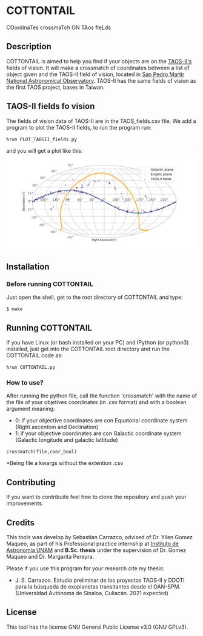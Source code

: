 # COTTONTAIL

COordinaTes crossmaTch ON TAos fIeLds

## Description 

COTTONTAIL is aimed to help you find if your objects are on the [TAOS-II's](http://taos2.astrosen.unam.mx/) fields of vision. It will make a crossmatch of coordinates between a list of object given and the TAOS-II field of vision, located in [San Pedro Martir National Astronomical Observatory](https://www.astrossp.unam.mx/index.php/en/).
TAOS-II has the same fields of vision as the first TAOS project, bases in Taiwan.

## TAOS-II fields fo vision 
The fields of vision data of TAOS-II are in the TAOS_fields.csv file. We add a program to plot the TAOS-II fields, to run the program run:
```console
%run PLOT_TAOSII_fields.py
```
and you will get a plot like this:
![Fields](TAOSII_FIELDS.png)

## Installation
### Before running COTTONTAIL
Just open the shell, get to the root directory of COTTONTAIL and type:

```console
$ make
```

## Running COTTONTAIL
If you have Linux (or bash installed on your PC) and IPython (or python3) installed, just get into the COTTONTAIL root directory and run the COTTONTAIL code as:  

```console
%run COTTONTAIL.py
```

### How to use?

After running the python file, call the function 'crossmatch' with the name of the file of your objetives coordinates (in .csv format) and with a boolean argument meaning:
* 0: if your objective coordinates are con Equatorial coordinate system (Right ascention and Declination)
* 1: if your objective coordinates are con Galactic coordinate system (Galactic longitude and galactic lattitude)

```console
crossmatch(file,coor_bool)
```
*Being file a kwargs without the extention .csv 

## Contributing
If you want to contribuite feel free to clone the repository and push your improvements.

## Credits 
This tools was develop by Sebastian Carrazco, advised of Dr. Yilen Gomez Maqueo, as part of his Professional practice internship at [Instituto de Astronomía UNAM](http://www.astroscu.unam.mx/IA/index.php?lang=en) and **B.Sc. thesis** under the supervision of Dr. Gomez Maqueo and Dr. Margarita Pereyra.

Please if you use this program for your research cite my thesis:
* J. S. Carrazco. Estudio preliminar de los proyectos TAOS-II y DDOTI para la búsqueda de exoplanetas transitantes desde el OAN-SPM. (Universidad Autónoma de Sinaloa, Culiacán. 2021 expected)

## License
This tool has the license GNU General Public License v3.0 (GNU GPLv3).
